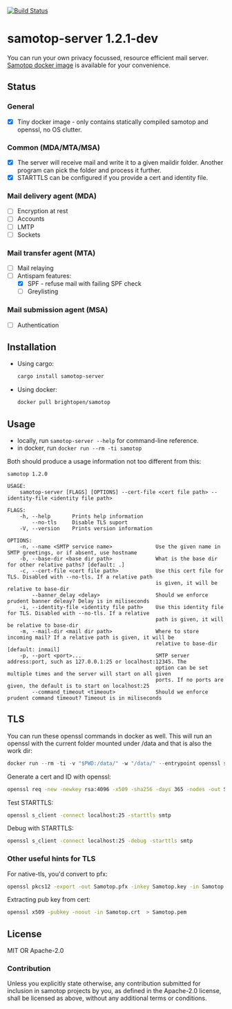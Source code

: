 [![Build Status](https://gitlab.com/BrightOpen/Samotop/badges/develop/pipeline.svg)](https://gitlab.com/BrightOpen/Samotop/commits/master)

# samotop-server 1.2.1-dev

You can run your own privacy focussed, resource efficient mail server. [Samotop docker image](https://hub.docker.com/r/brightopen/samotop) is available for your convenience.

## Status

### General

- [x] Tiny docker image - only contains statically compiled samotop and openssl, no OS clutter.

### Common (MDA/MTA/MSA)

- [x] The server will receive mail and write it to a given maildir folder. Another program can pick the folder and process it further.
- [x] STARTTLS can be configured if you provide a cert and identity file.

### Mail delivery agent (MDA)

- [ ] Encryption at rest
- [ ] Accounts
- [ ] LMTP
- [ ] Sockets

### Mail transfer agent (MTA)

- [ ] Mail relaying
- [ ] Antispam features:
  - [x] SPF - refuse mail with failing SPF check
  - [ ] Greylisting

### Mail submission agent (MSA)

- [ ] Authentication

## Installation

- Using cargo:
   ```bash
   cargo install samotop-server
   ```
- Using docker:
   ```bash
   docker pull brightopen/samotop
   ```

## Usage

- locally, run `samotop-server --help` for command-line reference.
- in docker, run `docker run --rm -ti samotop`

Both should produce a usage information not too different from this:

    samotop 1.2.0

    USAGE:
        samotop-server [FLAGS] [OPTIONS] --cert-file <cert file path> --identity-file <identity file path>

    FLAGS:
        -h, --help       Prints help information
            --no-tls     Disable TLS suport
        -V, --version    Prints version information

    OPTIONS:
        -n, --name <SMTP service name>              Use the given name in SMTP greetings, or if absent, use hostname
        -b, --base-dir <base dir path>              What is the base dir for other relative paths? [default: .]
        -c, --cert-file <cert file path>            Use this cert file for TLS. Disabled with --no-tls. If a relative path
                                                    is given, it will be relative to base-dir
            --banner_delay <delay>                  Should we enforce prudent banner deleay? Delay is in miliseconds
        -i, --identity-file <identity file path>    Use this identity file for TLS. Disabled with --no-tls. If a relative
                                                    path is given, it will be relative to base-dir
        -m, --mail-dir <mail dir path>              Where to store incoming mail? If a relative path is given, it will be
                                                    relative to base-dir [default: inmail]
        -p, --port <port>...                        SMTP server address:port, such as 127.0.0.1:25 or localhost:12345. The
                                                    option can be set multiple times and the server will start on all given
                                                    ports. If no ports are given, the default is to start on localhost:25
            --command_timeout <timeout>             Should we enforce prudent command timeout? Timeout is in miliseconds

## TLS

You can run these openssl commands in docker as well.
This will run an openssl with the current folder mounted under /data and that is also the work dir:
```rust
docker run --rm -ti -v "$PWD:/data/" -w "/data/" --entrypoint openssl samotop help
```

Generate a cert and ID with openssl:
```bash
openssl req -new -newkey rsa:4096 -x509 -sha256 -days 365 -nodes -out Samotop.crt -keyout Samotop.key
```

Test STARTTLS:
```bash
openssl s_client -connect localhost:25 -starttls smtp
```

Debug with STARTTLS:
```bash
openssl s_client -connect localhost:25 -debug -starttls smtp
```

### Other useful hints for TLS

For native-tls, you'd convert to pfx:
```bash
openssl pkcs12 -export -out Samotop.pfx -inkey Samotop.key -in Samotop.crt
```

Extracting pub key from cert:
```bash
openssl x509 -pubkey -noout -in Samotop.crt  > Samotop.pem
```


## License
MIT OR Apache-2.0

### Contribution
Unless you explicitly state otherwise, any contribution submitted for inclusion in samotop projects by you, as defined in the Apache-2.0 license, shall be licensed as above, without any additional terms or conditions.
